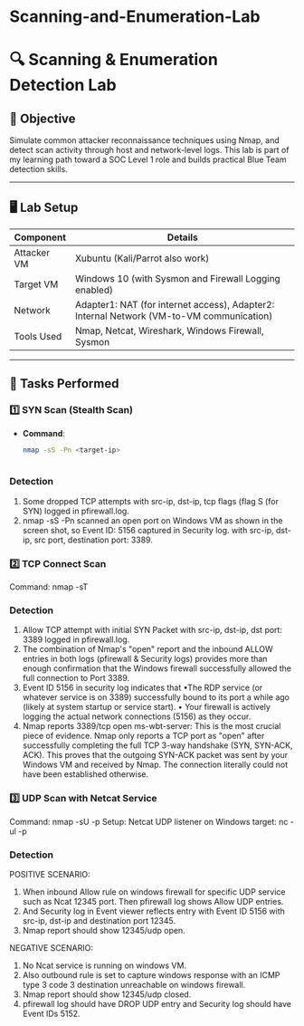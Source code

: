 # Scanning-and-Enumeration-Lab
# 🔍 Scanning & Enumeration Detection Lab

## 🧠 Objective
Simulate common attacker reconnaissance techniques using Nmap, and detect scan activity through host and network-level logs. This lab is part of my learning path toward a SOC Level 1 role and builds practical Blue Team detection skills.

---

## 🖥️ Lab Setup

| Component | Details |
|----------|---------|
| Attacker VM | Xubuntu (Kali/Parrot also work) |
| Target VM   | Windows 10 (with Sysmon and Firewall Logging enabled) |
| Network     | Adapter1: NAT (for internet access), Adapter2: Internal Network (VM-to-VM communication) |
| Tools Used  | Nmap, Netcat, Wireshark, Windows Firewall, Sysmon |

---

## 🔧 Tasks Performed

### 1️⃣ SYN Scan (Stealth Scan)
- **Command**:  
  ```bash
  nmap -sS -Pn <target-ip>
 
### Detection
1. Some dropped TCP attempts with src-ip, dst-ip, tcp flags (flag S (for SYN) logged in pfirewall.log.
2. nmap -sS -Pn scanned an open port on Windows VM as shown in the screen shot, so Event ID: 5156 captured in Security log.
   with src-ip, dst-ip, src port, destination port: 3389.

### 2️⃣ TCP Connect Scan
Command:
nmap -sT <target-ip>

### Detection
1. Allow TCP attempt with initial SYN Packet with src-ip, dst-ip, dst port: 3389 logged in pfirewall.log.
2. The combination of Nmap's "open" report and the inbound ALLOW entries in both logs (pfirewall & Security logs) provides more than enough confirmation that the Windows firewall successfully allowed the full connection to Port 3389.
3. Event ID 5156 in security log indicates that
•The RDP service (or whatever service is on 3389) successfully bound to its port a while ago (likely at system startup or service start).
•	Your firewall is actively logging the actual network connections (5156) as they occur.
4. Nmap reports 3389/tcp open ms-wbt-server: This is the most crucial piece of evidence. Nmap only reports a TCP port as "open" after successfully completing the full TCP 3-way handshake (SYN, SYN-ACK, ACK). This proves that the outgoing SYN-ACK packet was sent by your Windows VM and received by Nmap. The connection literally could not have been established otherwise.

### 3️⃣ UDP Scan with Netcat Service
Command:
nmap -sU -p <port> <target-ip>
Setup:
Netcat UDP listener on Windows target:
nc -ul -p <port>

### Detection
POSITIVE SCENARIO:
1. When inbound Allow rule on windows firewall for specific UDP service such as Ncat 12345 port. Then pfirewall log shows Allow UDP entries.
2. And Security log in Event viewer reflects entry with Event ID 5156 with src-ip, dst-ip and destination port 12345.
3. Nmap report should show 12345/udp open.

NEGATIVE SCENARIO:
1. No Ncat service is running on windows VM.
2. Also outbound rule is set to capture windows response with an ICMP type 3 code 3 destination unreachable on windows firewall.
3. Nmap report should show 12345/udp closed.
4. pfirewall log should have DROP UDP entry and Security log should have Event IDs 5152.
